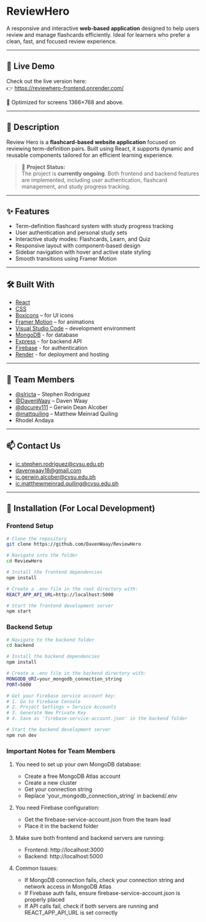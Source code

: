 # ReviewHero

<!-- Added a trivial comment to trigger fresh build on Render -->
<!-- Redeploy triggered to clear build cache and fix deployment issues -->
A responsive and interactive **web-based application** designed to help users review and manage flashcards efficiently. Ideal for learners who prefer a clean, fast, and focused review experience.

---

## 🔗 Live Demo  
Check out the live version here:  
👉 https://reviewhero-frontend.onrender.com/

📐 Optimized for screens 1366×768 and above.

---

## 📌 Description  
Review Hero is a **flashcard-based website application** focused on reviewing term-definition pairs. Built using React, it supports dynamic and reusable components tailored for an efficient learning experience.

> 🚧 **Project Status:**  
> The project is **currently ongoing**. Both frontend and backend features are implemented, including user authentication, flashcard management, and study progress tracking.

---

## ✨ Features  
- Term-definition flashcard system with study progress tracking
- User authentication and personal study sets
- Interactive study modes: Flashcards, Learn, and Quiz
- Responsive layout with component-based design  
- Sidebar navigation with hover and active state styling  
- Smooth transitions using Framer Motion

---

## 🛠️ Built With  
- [React](https://reactjs.org/)  
- [CSS](https://developer.mozilla.org/en-US/docs/Web/CSS)  
- [Boxicons](https://boxicons.com/) – for UI icons  
- [Framer Motion](https://www.framer.com/motion/) – for animations  
- [Visual Studio Code](https://code.visualstudio.com/) – development environment  
- [MongoDB](https://www.mongodb.com/) - for database
- [Express](https://expressjs.com/) - for backend API
- [Firebase](https://firebase.google.com/) - for authentication
- [Render](https://render.com/) - for deployment and hosting

---

## 👥 Team Members  
- [@slricta](https://github.com/slricta) – Stephen Rodriguez  
- [@DavenWaay](https://github.com/davenwaay) – Daven Waay  
- [@docurev111](https://github.com/docurev111) – Gerwin Dean Alcober  
- [@mattquiling](https://github.com/mattquiling) – Matthew Meinrad Quiling  
- Rhodel Andaya  

---

## 📫 Contact Us  
- ic.stephen.rodriguez@cvsu.edu.ph  
- davenwaay18@gmail.com
- ic.gerwin.alcober@cvsu.edu.ph  
- ic.matthewmeinrad.quiling@cvsu.edu.ph  

---

## 🧪 Installation (For Local Development)

### Frontend Setup
```bash
# Clone the repository
git clone https://github.com/DavenWaay/ReviewHero

# Navigate into the folder
cd ReviewHero

# Install the frontend dependencies
npm install

# Create a .env file in the root directory with:
REACT_APP_API_URL=http://localhost:5000

# Start the frontend development server
npm start
```

### Backend Setup
```bash
# Navigate to the backend folder
cd backend

# Install the backend dependencies
npm install

# Create a .env file in the backend directory with:
MONGODB_URI=your_mongodb_connection_string
PORT=5000

# Get your Firebase service account key:
# 1. Go to Firebase Console
# 2. Project Settings > Service Accounts
# 3. Generate New Private Key
# 4. Save as 'firebase-service-account.json' in the backend folder

# Start the backend development server
npm run dev
```

### Important Notes for Team Members
1. You need to set up your own MongoDB database:
   - Create a free MongoDB Atlas account
   - Create a new cluster
   - Get your connection string
   - Replace 'your_mongodb_connection_string' in backend/.env

2. You need Firebase configuration:
   - Get the firebase-service-account.json from the team lead
   - Place it in the backend folder

3. Make sure both frontend and backend servers are running:
   - Frontend: http://localhost:3000
   - Backend: http://localhost:5000

4. Common Issues:
   - If MongoDB connection fails, check your connection string and network access in MongoDB Atlas
   - If Firebase auth fails, ensure firebase-service-account.json is properly placed
   - If API calls fail, check if both servers are running and REACT_APP_API_URL is set correctly
